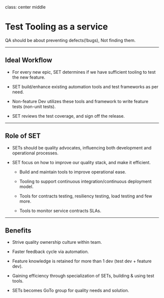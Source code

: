 class: center middle
# Test Tooling as a service

QA should be about preventing defects(!bugs), Not finding them.

---
## Ideal Workflow
- For every new epic, SET determines if we have sufficient tooling to test the new feature.

- SET build/enhance existing automation tools and test frameworks as per need.

- Non-feature Dev utilizes these tools and framework to write feature tests (non-unit tests).

- SET reviews the test coverage, and sign off the release.

---
## Role of SET
- SETs should be quality advocates, influencing both development and operational processes.

- SET focus on how to improve our quality stack, and make it efficient.

    - Build and maintain tools to improve operational ease.

    - Tooling to support continuous integration/continuous deployment model.

    - Tools for contracts testing, resiliency testing, load testing and few more.

    - Tools to monitor service contracts SLAs.

---
## Benefits
- Strive quality ownership culture within team.

- Faster feedback cycle via automation.

- Feature knowledge is retained for more than 1 dev (test dev + feature dev).

- Gaining efficiency through specialization of SETs, building & using test tools.

- SETs becomes GoTo group for quality needs and solution.
